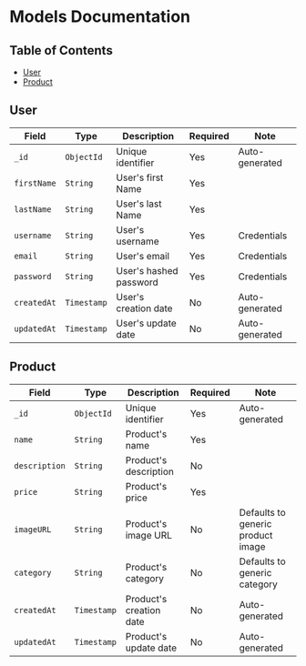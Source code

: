 # Models Documentation

## Table of Contents
  - [User](#user)
  - [Product](#product)

## User
| Field       | Type        | Description            | Required | Note           |
| ----------- | ----------- | ---------------------- | -------- | -------------- |
| `_id`       | `ObjectId`  | Unique identifier      | Yes      | Auto-generated |
| `firstName` | `String`    | User's first Name      | Yes      |                |
| `lastName`  | `String`    | User's last Name       | Yes      |                |
| `username`  | `String`    | User's username        | Yes      | Credentials    |
| `email`     | `String`    | User's email           | Yes      | Credentials    |
| `password`  | `String`    | User's hashed password | Yes      | Credentials    |
| `createdAt` | `Timestamp` | User's creation date   | No       | Auto-generated |
| `updatedAt` | `Timestamp` | User's update date     | No       | Auto-generated |

## Product
| Field         | Type        | Description             | Required | Note                              |
| ------------- | ----------- | ----------------------- | -------- | --------------------------------- |
| `_id`         | `ObjectId`  | Unique identifier       | Yes      | Auto-generated                    |
| `name`        | `String`    | Product's name          | Yes      |                                   |
| `description` | `String`    | Product's description   | No       |                                   |
| `price`       | `String`    | Product's price         | Yes      |                                   |
| `imageURL`    | `String`    | Product's image URL     | No       | Defaults to generic product image |
| `category`    | `String`    | Product's category      | No       | Defaults to generic category      |
| `createdAt`   | `Timestamp` | Product's creation date | No       | Auto-generated                    |
| `updatedAt`   | `Timestamp` | Product's update date   | No       | Auto-generated                    |
